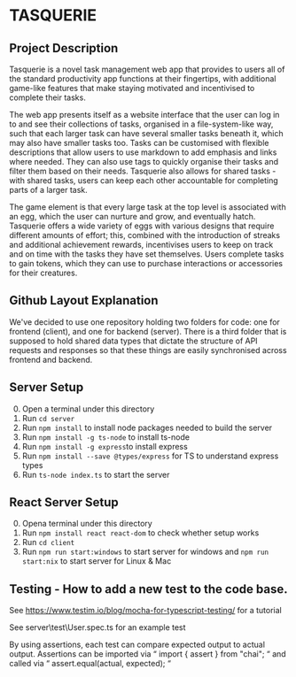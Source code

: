# TASQUERIE

## Project Description
Tasquerie is a novel task management web app that provides to users all of the standard productivity app functions at their fingertips, with additional game-like features that make staying motivated and incentivised to complete their tasks.

The web app presents itself as a website interface that the user can log in to and see their collections of tasks, organised in a file-system-like way, such that each larger task can have several smaller tasks beneath it, which may also have smaller tasks too. Tasks can be customised with flexible descriptions that allow users to use markdown to add emphasis and links where needed. They can also use tags to quickly organise their tasks and filter them based on their needs. Tasquerie also allows for shared tasks - with shared tasks, users can keep each other accountable for completing parts of a larger task.

The game element is that every large task at the top level is associated with an egg, which the user can nurture and grow, and eventually hatch. Tasquerie offers a wide variety of eggs with various designs that require different amounts of effort; this, combined with the introduction of streaks and additional achievement rewards, incentivises users to keep on track and on time with the tasks they have set themselves. Users complete tasks to gain tokens, which they can use to purchase interactions or accessories for their creatures.

## Github Layout Explanation
We've decided to use one repository holding two folders for code: one for frontend (client), and one for backend (server). There is a third folder that is supposed to hold shared data types that dictate the structure of API requests and responses so that these things are easily synchronised across frontend and backend.

## Server Setup
0. Open a terminal under this directory
1. Run `cd server`
2. Run `npm install` to install node packages needed to build the server
3. Run `npm install -g ts-node` to install ts-node
4. Run `npm install -g express`to install express
5. Run `npm install --save @types/express` for TS to understand express types
6. Run `ts-node index.ts` to start the server

## React Server Setup
0. Opena  terminal under this directory
1. Run `npm install react react-dom` to check whether setup works
2. Run `cd client`
3. Run `npm run start:windows` to start server for windows and `npm run start:nix` to start server for Linux & Mac

## Testing - How to add a new test to the code base.
See https://www.testim.io/blog/mocha-for-typescript-testing/ for a tutorial

See server\test\User.spec.ts for an example test

By using assertions, each test can compare expected output to actual output.
Assertions can be imported via “  import { assert } from "chai";  “ and called via “  assert.equal(actual, expected);  “
